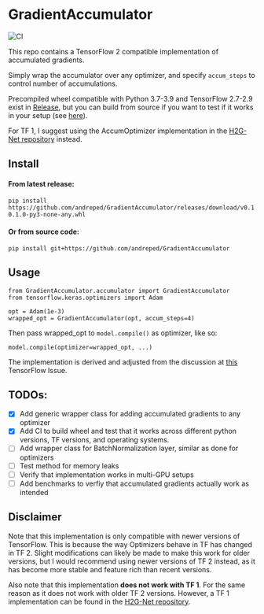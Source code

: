 # GradientAccumulator

![CI](https://github.com/andreped/GradientAccumulator/workflows/CI/badge.svg)

This repo contains a TensorFlow 2 compatible implementation of accumulated gradients.

Simply wrap the accumulator over any optimizer, and specify `accum_steps` to control number of accumulations.

Precompiled wheel compatible with Python 3.7-3.9 and TensorFlow 2.7-2.9 exist in [Release](https://github.com/andreped/GradientAccumulator/releases/tag/v0.1.0),
but you can build from source if you want to test if it works in your setup (see [here](https://github.com/andreped/GradientAccumulator#or-from-source-code)).

For TF 1, I suggest using the AccumOptimizer implementation in the [H2G-Net repository](https://github.com/andreped/H2G-Net/blob/main/src/utils/accum_optimizers.py#L139) instead.

## Install

#### From latest release:
```
pip install https://github.com/andreped/GradientAccumulator/releases/download/v0.1.0/GradientAccumulator-0.1.0-py3-none-any.whl
```

#### Or from source code:
```
pip install git+https://github.com/andreped/GradientAccumulator
```

## Usage

```
from GradientAccumulator.accumulator import GradientAccumulator
from tensorflow.keras.optimizers import Adam

opt = Adam(1e-3)
wrapped_opt = GradientAccumulator(opt, accum_steps=4)
```

Then pass wrapped_opt to `model.compile()` as optimizer, like so:
```
model.compile(optimizer=wrapped_opt, ...)
```

The implementation is derived and adjusted from the discussion at [this](https://github.com/tensorflow/addons/issues/2260#issuecomment-1136967629) TensorFlow Issue.

## TODOs:
- [x] Add generic wrapper class for adding accumulated gradients to any optimizer
- [x] Add CI to build wheel and test that it works across different python versions, TF versions, and operating systems.
- [ ] Add wrapper class for BatchNormalization layer, similar as done for optimizers
- [ ] Test method for memory leaks
- [ ] Verify that implementation works in multi-GPU setups
- [ ] Add benchmarks to verfiy that accumulated gradients actually work as intended

## Disclaimer
Note that this implementation is only compatible with newer versions of TensorFlow. This is because the way Optimizers behave in TF
has changed in TF 2. Slight modifications can likely be made to make this work for older versions, but I would recommend using
newer versions of TF 2 instead, as it has become more stable and feature rich than recent versions.

Also note that this implementation **does not work with TF 1**. For the same reason as it does not work with older TF 2 versions.
However, a TF 1 implementation can be found in the [H2G-Net repository](https://github.com/andreped/H2G-Net/blob/main/src/utils/accum_optimizers.py#L139).